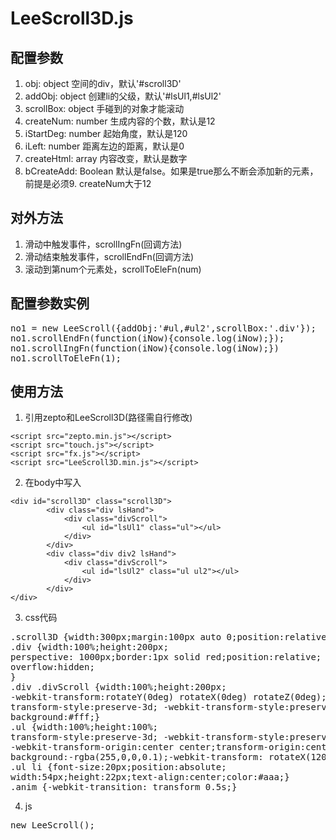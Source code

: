 # LeeScroll3D.js #

## 配置参数 ##
1. obj: object 空间的div，默认'#scroll3D'
2. addObj: object 创建li的父级，默认'#lsUl1,#lsUl2'
3. scrollBox: object 手碰到的对象才能滚动
4. createNum: number 生成内容的个数，默认是12
5. iStartDeg: number 起始角度，默认是120
6. iLeft: number 距离左边的距离，默认是0
7. createHtml: array 内容改变，默认是数字
8. bCreateAdd: Boolean 默认是false。如果是true那么不断会添加新的元素，前提是必须9. createNum大于12

## 对外方法 ##
1. 滑动中触发事件，scrollIngFn(回调方法)
2. 滑动结束触发事件，scrollEndFn(回调方法)
3. 滚动到第num个元素处，scrollToEleFn(num)

## 配置参数实例 ##
<pre>no1 = new LeeScroll({addObj:'#ul,#ul2',scrollBox:'.div'});
no1.scrollEndFn(function(iNow){console.log(iNow);});
no1.scrollIngFn(function(iNow){console.log(iNow);})
no1.scrollToEleFn(1);</pre>

## 使用方法 ##

1. 引用zepto和LeeScroll3D(路径需自行修改)
<pre><code>&lt;script src="zepto.min.js"&gt;&lt;/script&gt;
&lt;script src="touch.js"&gt;&lt;/script&gt;
&lt;script src="fx.js"&gt;&lt;/script&gt;
&lt;script src="LeeScroll3D.min.js"&gt;&lt;/script&gt;</code></pre>
2. 在body中写入
<pre><code>&lt;div id="scroll3D" class="scroll3D"&gt;
		&lt;div class="div lsHand"&gt;
			&lt;div class="divScroll"&gt;
				&lt;ul id="lsUl1" class="ul"&gt;&lt;/ul&gt;
			&lt;/div&gt;
		&lt;/div&gt;
		&lt;div class="div div2 lsHand"&gt;
			&lt;div class="divScroll"&gt;
				&lt;ul id="lsUl2" class="ul ul2"&gt;&lt;/ul&gt;
			&lt;/div&gt;
		&lt;/div&gt;
&lt;/div&gt;</code></pre>
3. css代码
<pre>.scroll3D {width:300px;margin:100px auto 0;position:relative;}
.div {width:100%;height:200px;
perspective: 1000px;border:1px solid red;position:relative;
overflow:hidden;
}
.div .divScroll {width:100%;height:200px;
-webkit-transform:rotateY(0deg) rotateX(0deg) rotateZ(0deg);
transform-style:preserve-3d; -webkit-transform-style:preserve-3d;
background:#fff;}
.ul {width:100%;height:100%;
transform-style:preserve-3d; -webkit-transform-style:preserve-3d;
-webkit-transform-origin:center center;transform-origin:center center;
background:-rgba(255,0,0,0.1);-webkit-transform: rotateX(120deg);}
.ul li {font-size:20px;position:absolute;
width:54px;height:22px;text-align:center;color:#aaa;}
.anim {-webkit-transition: transform 0.5s;}</pre>
4. js 
<pre>new LeeScroll();</pre>